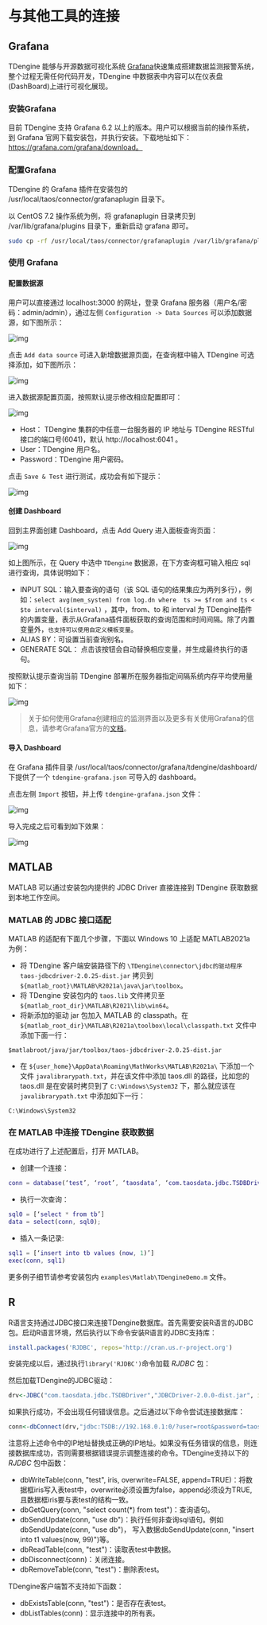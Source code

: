 # 与其他工具的连接


## <a class="anchor" id="grafana"></a>Grafana

TDengine 能够与开源数据可视化系统 [Grafana](https://www.grafana.com/)快速集成搭建数据监测报警系统，整个过程无需任何代码开发，TDengine 中数据表中内容可以在仪表盘(DashBoard)上进行可视化展现。

### 安装Grafana

目前 TDengine 支持 Grafana 6.2 以上的版本。用户可以根据当前的操作系统，到 Grafana 官网下载安装包，并执行安装。下载地址如下：https://grafana.com/grafana/download。

### 配置Grafana

TDengine 的 Grafana 插件在安装包的 /usr/local/taos/connector/grafanaplugin 目录下。

以 CentOS 7.2 操作系统为例，将 grafanaplugin 目录拷贝到 /var/lib/grafana/plugins 目录下，重新启动 grafana 即可。

```bash
sudo cp -rf /usr/local/taos/connector/grafanaplugin /var/lib/grafana/plugins/tdengine
```

### 使用 Grafana

#### 配置数据源

用户可以直接通过 localhost:3000 的网址，登录 Grafana 服务器（用户名/密码：admin/admin），通过左侧 `Configuration -> Data Sources` 可以添加数据源，如下图所示：

![img](page://images/connections/add_datasource1.jpg)

点击 `Add data source` 可进入新增数据源页面，在查询框中输入 TDengine 可选择添加，如下图所示：

![img](page://images/connections/add_datasource2.jpg)

进入数据源配置页面，按照默认提示修改相应配置即可：

![img](page://images/connections/add_datasource3.jpg)

* Host： TDengine 集群的中任意一台服务器的 IP 地址与 TDengine RESTful 接口的端口号(6041)，默认 http://localhost:6041 。
* User：TDengine 用户名。
* Password：TDengine 用户密码。

点击 `Save & Test` 进行测试，成功会有如下提示：

![img](page://images/connections/add_datasource4.jpg)

#### 创建 Dashboard

回到主界面创建 Dashboard，点击 Add Query 进入面板查询页面：

![img](page://images/connections/create_dashboard1.jpg)

如上图所示，在 Query 中选中 `TDengine` 数据源，在下方查询框可输入相应 sql 进行查询，具体说明如下：

* INPUT SQL：输入要查询的语句（该 SQL 语句的结果集应为两列多行），例如：`select avg(mem_system) from log.dn where  ts >= $from and ts < $to interval($interval)` ，其中，from、to 和 interval 为 TDengine插件的内置变量，表示从Grafana插件面板获取的查询范围和时间间隔。除了内置变量外，`也支持可以使用自定义模板变量`。
* ALIAS BY：可设置当前查询别名。 
* GENERATE SQL： 点击该按钮会自动替换相应变量，并生成最终执行的语句。
  

按照默认提示查询当前 TDengine 部署所在服务器指定间隔系统内存平均使用量如下：

![img](page://images/connections/create_dashboard2.jpg)

> 关于如何使用Grafana创建相应的监测界面以及更多有关使用Grafana的信息，请参考Grafana官方的[文档](https://grafana.com/docs/)。

#### 导入 Dashboard

在 Grafana 插件目录 /usr/local/taos/connector/grafana/tdengine/dashboard/ 下提供了一个 `tdengine-grafana.json` 可导入的 dashboard。

点击左侧 `Import` 按钮，并上传 `tdengine-grafana.json` 文件：

![img](page://images/connections/import_dashboard1.jpg)

导入完成之后可看到如下效果：

![img](page://images/connections/import_dashboard2.jpg)


## <a class="anchor" id="matlab"></a>MATLAB

MATLAB 可以通过安装包内提供的 JDBC Driver 直接连接到 TDengine 获取数据到本地工作空间。

### MATLAB 的 JDBC 接口适配

MATLAB 的适配有下面几个步骤，下面以 Windows 10 上适配 MATLAB2021a 为例：

- 将 TDengine 客户端安装路径下的 `\TDengine\connector\jdbc的驱动程序taos-jdbcdriver-2.0.25-dist.jar` 拷贝到 `${matlab_root}\MATLAB\R2021a\java\jar\toolbox`。
- 将 TDengine 安装包内的 `taos.lib` 文件拷贝至 `${matlab_root_dir}\MATLAB\R2021\lib\win64`。
- 将新添加的驱动 jar 包加入 MATLAB 的 classpath。在 `${matlab_root_dir}\MATLAB\R2021a\toolbox\local\classpath.txt` 文件中添加下面一行：
```
$matlabroot/java/jar/toolbox/taos-jdbcdriver-2.0.25-dist.jar
```
- 在 `${user_home}\AppData\Roaming\MathWorks\MATLAB\R2021a\` 下添加一个文件 `javalibrarypath.txt`，并在该文件中添加 taos.dll 的路径，比如您的 taos.dll 是在安装时拷贝到了 `C:\Windows\System32` 下，那么就应该在 `javalibrarypath.txt` 中添加如下一行：
```
C:\Windows\System32
```

### 在 MATLAB 中连接 TDengine 获取数据

在成功进行了上述配置后，打开 MATLAB。

- 创建一个连接：
```matlab
conn = database(‘test’, ‘root’, ‘taosdata’, ‘com.taosdata.jdbc.TSDBDriver’, ‘jdbc:TSDB://192.168.1.94:6030/’)
```
- 执行一次查询：
```matlab
sql0 = [‘select * from tb’]
data = select(conn, sql0);
```
- 插入一条记录:
```matlab
sql1 = [‘insert into tb values (now, 1)’]
exec(conn, sql1)
```

更多例子细节请参考安装包内 `examples\Matlab\TDengineDemo.m` 文件。

## <a class="anchor" id="r"></a>R 

R语言支持通过JDBC接口来连接TDengine数据库。首先需要安装R语言的JDBC包。启动R语言环境，然后执行以下命令安装R语言的JDBC支持库：

```R
install.packages('RJDBC', repos='http://cran.us.r-project.org')
```

安装完成以后，通过执行`library('RJDBC')`命令加载 _RJDBC_ 包：

然后加载TDengine的JDBC驱动：

```R
drv<-JDBC("com.taosdata.jdbc.TSDBDriver","JDBCDriver-2.0.0-dist.jar", identifier.quote="\"")
```
如果执行成功，不会出现任何错误信息。之后通过以下命令尝试连接数据库：

```R
conn<-dbConnect(drv,"jdbc:TSDB://192.168.0.1:0/?user=root&password=taosdata","root","taosdata")
```

注意将上述命令中的IP地址替换成正确的IP地址。如果没有任务错误的信息，则连接数据库成功，否则需要根据错误提示调整连接的命令。TDengine支持以下的 _RJDBC_ 包中函数：


-	dbWriteTable(conn, "test", iris, overwrite=FALSE, append=TRUE)：将数据框iris写入表test中，overwrite必须设置为false，append必须设为TRUE,且数据框iris要与表test的结构一致。
-	dbGetQuery(conn, "select count(*) from test")：查询语句。
-	dbSendUpdate(conn, "use db")：执行任何非查询sql语句。例如dbSendUpdate(conn, "use db")， 写入数据dbSendUpdate(conn, "insert into t1 values(now, 99)")等。
-	dbReadTable(conn, "test")：读取表test中数据。
-	dbDisconnect(conn)：关闭连接。
-	dbRemoveTable(conn, "test")：删除表test。

TDengine客户端暂不支持如下函数：
- dbExistsTable(conn, "test")：是否存在表test。
- dbListTables(conn)：显示连接中的所有表。

